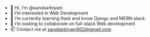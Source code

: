 - 👋 Hi, I’m @sanskarbiyani
- 👀 I’m interested in Web Development
- 🌱 I’m currently learning flask and know Django and MERN stack
- 💞️ I’m looking to collaborate on full-stack Web development
- 📫 Contact me at sanskarbiyani902@gmail.com

<!---
sanskarbiyani/sanskarbiyani is a ✨ special ✨ repository because its `README.md` (this file) appears on your GitHub profile.
You can click the Preview link to take a look at your changes.
--->
